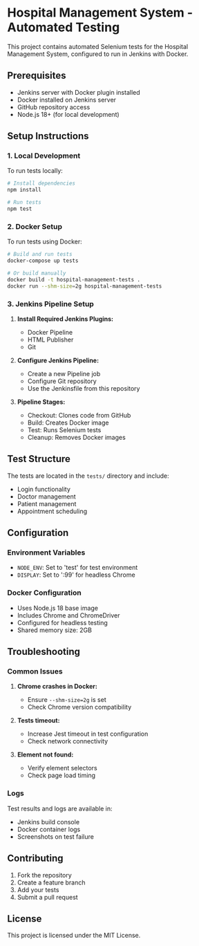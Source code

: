 # Hospital Management System - Automated Testing

This project contains automated Selenium tests for the Hospital Management System, configured to run in Jenkins with Docker.

## Prerequisites

- Jenkins server with Docker plugin installed
- Docker installed on Jenkins server
- GitHub repository access
- Node.js 18+ (for local development)

## Setup Instructions

### 1. Local Development

To run tests locally:

```bash
# Install dependencies
npm install

# Run tests
npm test
```

### 2. Docker Setup

To run tests using Docker:

```bash
# Build and run tests
docker-compose up tests

# Or build manually
docker build -t hospital-management-tests .
docker run --shm-size=2g hospital-management-tests
```

### 3. Jenkins Pipeline Setup

1. **Install Required Jenkins Plugins:**
   - Docker Pipeline
   - HTML Publisher
   - Git

2. **Configure Jenkins Pipeline:**
   - Create a new Pipeline job
   - Configure Git repository
   - Use the Jenkinsfile from this repository

3. **Pipeline Stages:**
   - Checkout: Clones code from GitHub
   - Build: Creates Docker image
   - Test: Runs Selenium tests
   - Cleanup: Removes Docker images

## Test Structure

The tests are located in the `tests/` directory and include:

- Login functionality
- Doctor management
- Patient management
- Appointment scheduling

## Configuration

### Environment Variables

- `NODE_ENV`: Set to 'test' for test environment
- `DISPLAY`: Set to ':99' for headless Chrome

### Docker Configuration

- Uses Node.js 18 base image
- Includes Chrome and ChromeDriver
- Configured for headless testing
- Shared memory size: 2GB

## Troubleshooting

### Common Issues

1. **Chrome crashes in Docker:**
   - Ensure `--shm-size=2g` is set
   - Check Chrome version compatibility

2. **Tests timeout:**
   - Increase Jest timeout in test configuration
   - Check network connectivity

3. **Element not found:**
   - Verify element selectors
   - Check page load timing

### Logs

Test results and logs are available in:
- Jenkins build console
- Docker container logs
- Screenshots on test failure

## Contributing

1. Fork the repository
2. Create a feature branch
3. Add your tests
4. Submit a pull request

## License

This project is licensed under the MIT License.
